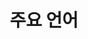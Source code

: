 ---
widget: skills

headless: true

weight: 20

title: 주요 언어

feature:
    - icon: map
    - name: C

    - icon: map
    - name: C++

    - icon: map
    - name: C#

    - icon: map
    - name: Java

design:
  columns: '1'
---